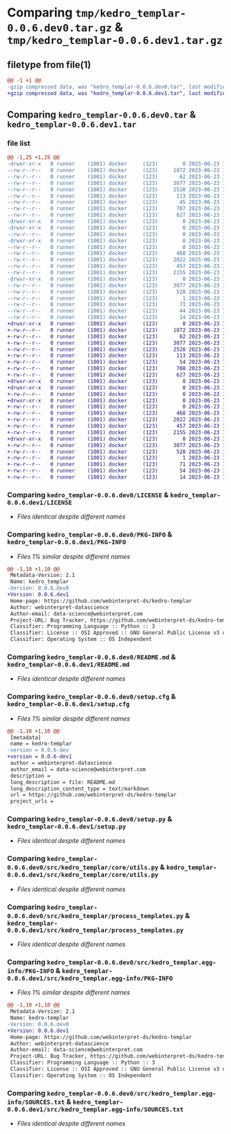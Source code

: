 # Comparing `tmp/kedro_templar-0.0.6.dev0.tar.gz` & `tmp/kedro_templar-0.0.6.dev1.tar.gz`

## filetype from file(1)

```diff
@@ -1 +1 @@
-gzip compressed data, was "kedro_templar-0.0.6.dev0.tar", last modified: Fri Jun 23 11:47:30 2023, max compression
+gzip compressed data, was "kedro_templar-0.0.6.dev1.tar", last modified: Fri Jun 23 11:53:09 2023, max compression
```

## Comparing `kedro_templar-0.0.6.dev0.tar` & `kedro_templar-0.0.6.dev1.tar`

### file list

```diff
@@ -1,25 +1,25 @@
-drwxr-xr-x   0 runner    (1001) docker     (123)        0 2023-06-23 11:47:30.312755 kedro_templar-0.0.6.dev0/
--rw-r--r--   0 runner    (1001) docker     (123)     1072 2023-06-23 11:47:19.000000 kedro_templar-0.0.6.dev0/LICENSE
--rw-r--r--   0 runner    (1001) docker     (123)       62 2023-06-23 11:47:19.000000 kedro_templar-0.0.6.dev0/MANIFEST.in
--rw-r--r--   0 runner    (1001) docker     (123)     3077 2023-06-23 11:47:30.312755 kedro_templar-0.0.6.dev0/PKG-INFO
--rw-r--r--   0 runner    (1001) docker     (123)     2528 2023-06-23 11:47:19.000000 kedro_templar-0.0.6.dev0/README.md
--rw-r--r--   0 runner    (1001) docker     (123)      113 2023-06-23 11:47:19.000000 kedro_templar-0.0.6.dev0/pyproject.toml
--rw-r--r--   0 runner    (1001) docker     (123)       45 2023-06-23 11:47:19.000000 kedro_templar-0.0.6.dev0/requirements.txt
--rw-r--r--   0 runner    (1001) docker     (123)      707 2023-06-23 11:47:30.312755 kedro_templar-0.0.6.dev0/setup.cfg
--rw-r--r--   0 runner    (1001) docker     (123)      627 2023-06-23 11:47:19.000000 kedro_templar-0.0.6.dev0/setup.py
-drwxr-xr-x   0 runner    (1001) docker     (123)        0 2023-06-23 11:47:30.304755 kedro_templar-0.0.6.dev0/src/
-drwxr-xr-x   0 runner    (1001) docker     (123)        0 2023-06-23 11:47:30.308755 kedro_templar-0.0.6.dev0/src/kedro_templar/
--rw-r--r--   0 runner    (1001) docker     (123)        0 2023-06-23 11:47:19.000000 kedro_templar-0.0.6.dev0/src/kedro_templar/__init__.py
-drwxr-xr-x   0 runner    (1001) docker     (123)        0 2023-06-23 11:47:30.312755 kedro_templar-0.0.6.dev0/src/kedro_templar/core/
--rw-r--r--   0 runner    (1001) docker     (123)        0 2023-06-23 11:47:19.000000 kedro_templar-0.0.6.dev0/src/kedro_templar/core/__init__.py
--rw-r--r--   0 runner    (1001) docker     (123)      468 2023-06-23 11:47:19.000000 kedro_templar-0.0.6.dev0/src/kedro_templar/core/templates.py
--rw-r--r--   0 runner    (1001) docker     (123)     2022 2023-06-23 11:47:19.000000 kedro_templar-0.0.6.dev0/src/kedro_templar/core/utils.py
--rw-r--r--   0 runner    (1001) docker     (123)      457 2023-06-23 11:47:19.000000 kedro_templar-0.0.6.dev0/src/kedro_templar/plugin.py
--rw-r--r--   0 runner    (1001) docker     (123)     2155 2023-06-23 11:47:19.000000 kedro_templar-0.0.6.dev0/src/kedro_templar/process_templates.py
-drwxr-xr-x   0 runner    (1001) docker     (123)        0 2023-06-23 11:47:30.312755 kedro_templar-0.0.6.dev0/src/kedro_templar.egg-info/
--rw-r--r--   0 runner    (1001) docker     (123)     3077 2023-06-23 11:47:30.000000 kedro_templar-0.0.6.dev0/src/kedro_templar.egg-info/PKG-INFO
--rw-r--r--   0 runner    (1001) docker     (123)      528 2023-06-23 11:47:30.000000 kedro_templar-0.0.6.dev0/src/kedro_templar.egg-info/SOURCES.txt
--rw-r--r--   0 runner    (1001) docker     (123)        1 2023-06-23 11:47:30.000000 kedro_templar-0.0.6.dev0/src/kedro_templar.egg-info/dependency_links.txt
--rw-r--r--   0 runner    (1001) docker     (123)       71 2023-06-23 11:47:30.000000 kedro_templar-0.0.6.dev0/src/kedro_templar.egg-info/entry_points.txt
--rw-r--r--   0 runner    (1001) docker     (123)       44 2023-06-23 11:47:30.000000 kedro_templar-0.0.6.dev0/src/kedro_templar.egg-info/requires.txt
--rw-r--r--   0 runner    (1001) docker     (123)       14 2023-06-23 11:47:30.000000 kedro_templar-0.0.6.dev0/src/kedro_templar.egg-info/top_level.txt
+drwxr-xr-x   0 runner    (1001) docker     (123)        0 2023-06-23 11:53:09.484175 kedro_templar-0.0.6.dev1/
+-rw-r--r--   0 runner    (1001) docker     (123)     1072 2023-06-23 11:52:54.000000 kedro_templar-0.0.6.dev1/LICENSE
+-rw-r--r--   0 runner    (1001) docker     (123)       62 2023-06-23 11:52:54.000000 kedro_templar-0.0.6.dev1/MANIFEST.in
+-rw-r--r--   0 runner    (1001) docker     (123)     3077 2023-06-23 11:53:09.484175 kedro_templar-0.0.6.dev1/PKG-INFO
+-rw-r--r--   0 runner    (1001) docker     (123)     2528 2023-06-23 11:52:54.000000 kedro_templar-0.0.6.dev1/README.md
+-rw-r--r--   0 runner    (1001) docker     (123)      113 2023-06-23 11:52:54.000000 kedro_templar-0.0.6.dev1/pyproject.toml
+-rw-r--r--   0 runner    (1001) docker     (123)       54 2023-06-23 11:52:54.000000 kedro_templar-0.0.6.dev1/requirements.txt
+-rw-r--r--   0 runner    (1001) docker     (123)      708 2023-06-23 11:53:09.484175 kedro_templar-0.0.6.dev1/setup.cfg
+-rw-r--r--   0 runner    (1001) docker     (123)      627 2023-06-23 11:52:54.000000 kedro_templar-0.0.6.dev1/setup.py
+drwxr-xr-x   0 runner    (1001) docker     (123)        0 2023-06-23 11:53:09.472175 kedro_templar-0.0.6.dev1/src/
+drwxr-xr-x   0 runner    (1001) docker     (123)        0 2023-06-23 11:53:09.480175 kedro_templar-0.0.6.dev1/src/kedro_templar/
+-rw-r--r--   0 runner    (1001) docker     (123)        0 2023-06-23 11:52:54.000000 kedro_templar-0.0.6.dev1/src/kedro_templar/__init__.py
+drwxr-xr-x   0 runner    (1001) docker     (123)        0 2023-06-23 11:53:09.484175 kedro_templar-0.0.6.dev1/src/kedro_templar/core/
+-rw-r--r--   0 runner    (1001) docker     (123)        0 2023-06-23 11:52:54.000000 kedro_templar-0.0.6.dev1/src/kedro_templar/core/__init__.py
+-rw-r--r--   0 runner    (1001) docker     (123)      468 2023-06-23 11:52:54.000000 kedro_templar-0.0.6.dev1/src/kedro_templar/core/templates.py
+-rw-r--r--   0 runner    (1001) docker     (123)     2022 2023-06-23 11:52:54.000000 kedro_templar-0.0.6.dev1/src/kedro_templar/core/utils.py
+-rw-r--r--   0 runner    (1001) docker     (123)      457 2023-06-23 11:52:54.000000 kedro_templar-0.0.6.dev1/src/kedro_templar/plugin.py
+-rw-r--r--   0 runner    (1001) docker     (123)     2155 2023-06-23 11:52:54.000000 kedro_templar-0.0.6.dev1/src/kedro_templar/process_templates.py
+drwxr-xr-x   0 runner    (1001) docker     (123)        0 2023-06-23 11:53:09.480175 kedro_templar-0.0.6.dev1/src/kedro_templar.egg-info/
+-rw-r--r--   0 runner    (1001) docker     (123)     3077 2023-06-23 11:53:09.000000 kedro_templar-0.0.6.dev1/src/kedro_templar.egg-info/PKG-INFO
+-rw-r--r--   0 runner    (1001) docker     (123)      528 2023-06-23 11:53:09.000000 kedro_templar-0.0.6.dev1/src/kedro_templar.egg-info/SOURCES.txt
+-rw-r--r--   0 runner    (1001) docker     (123)        1 2023-06-23 11:53:09.000000 kedro_templar-0.0.6.dev1/src/kedro_templar.egg-info/dependency_links.txt
+-rw-r--r--   0 runner    (1001) docker     (123)       71 2023-06-23 11:53:09.000000 kedro_templar-0.0.6.dev1/src/kedro_templar.egg-info/entry_points.txt
+-rw-r--r--   0 runner    (1001) docker     (123)       54 2023-06-23 11:53:09.000000 kedro_templar-0.0.6.dev1/src/kedro_templar.egg-info/requires.txt
+-rw-r--r--   0 runner    (1001) docker     (123)       14 2023-06-23 11:53:09.000000 kedro_templar-0.0.6.dev1/src/kedro_templar.egg-info/top_level.txt
```

### Comparing `kedro_templar-0.0.6.dev0/LICENSE` & `kedro_templar-0.0.6.dev1/LICENSE`

 * *Files identical despite different names*

### Comparing `kedro_templar-0.0.6.dev0/PKG-INFO` & `kedro_templar-0.0.6.dev1/PKG-INFO`

 * *Files 1% similar despite different names*

```diff
@@ -1,10 +1,10 @@
 Metadata-Version: 2.1
 Name: kedro_templar
-Version: 0.0.6.dev0
+Version: 0.0.6.dev1
 Home-page: https://github.com/webinterpret-ds/kedro-templar
 Author: webinterpret-datascience
 Author-email: data-science@webinterpret.com
 Project-URL: Bug Tracker, https://github.com/webinterpret-ds/kedro-templar/issues
 Classifier: Programming Language :: Python :: 3
 Classifier: License :: OSI Approved :: GNU General Public License v3 or later (GPLv3+)
 Classifier: Operating System :: OS Independent
```

### Comparing `kedro_templar-0.0.6.dev0/README.md` & `kedro_templar-0.0.6.dev1/README.md`

 * *Files identical despite different names*

### Comparing `kedro_templar-0.0.6.dev0/setup.cfg` & `kedro_templar-0.0.6.dev1/setup.cfg`

 * *Files 1% similar despite different names*

```diff
@@ -1,10 +1,10 @@
 [metadata]
 name = kedro-templar
-version = 0.0.6-dev
+version = 0.0.6-dev1
 author = webinterpret-datascience
 author_email = data-science@webinterpret.com
 description = 
 long_description = file: README.md
 long_description_content_type = text/markdown
 url = https://github.com/webinterpret-ds/kedro-templar
 project_urls =
```

### Comparing `kedro_templar-0.0.6.dev0/setup.py` & `kedro_templar-0.0.6.dev1/setup.py`

 * *Files identical despite different names*

### Comparing `kedro_templar-0.0.6.dev0/src/kedro_templar/core/utils.py` & `kedro_templar-0.0.6.dev1/src/kedro_templar/core/utils.py`

 * *Files identical despite different names*

### Comparing `kedro_templar-0.0.6.dev0/src/kedro_templar/process_templates.py` & `kedro_templar-0.0.6.dev1/src/kedro_templar/process_templates.py`

 * *Files identical despite different names*

### Comparing `kedro_templar-0.0.6.dev0/src/kedro_templar.egg-info/PKG-INFO` & `kedro_templar-0.0.6.dev1/src/kedro_templar.egg-info/PKG-INFO`

 * *Files 1% similar despite different names*

```diff
@@ -1,10 +1,10 @@
 Metadata-Version: 2.1
 Name: kedro-templar
-Version: 0.0.6.dev0
+Version: 0.0.6.dev1
 Home-page: https://github.com/webinterpret-ds/kedro-templar
 Author: webinterpret-datascience
 Author-email: data-science@webinterpret.com
 Project-URL: Bug Tracker, https://github.com/webinterpret-ds/kedro-templar/issues
 Classifier: Programming Language :: Python :: 3
 Classifier: License :: OSI Approved :: GNU General Public License v3 or later (GPLv3+)
 Classifier: Operating System :: OS Independent
```

### Comparing `kedro_templar-0.0.6.dev0/src/kedro_templar.egg-info/SOURCES.txt` & `kedro_templar-0.0.6.dev1/src/kedro_templar.egg-info/SOURCES.txt`

 * *Files identical despite different names*

